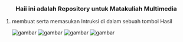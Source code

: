 <h3 align="center">Haii ini adalah Repository untuk Matakuliah Multimedia</h3>

1. membuat serta memasukan Intruksi di dalam sebuah tombol 
   Hasil
   
   ![gambar](https://user-images.githubusercontent.com/100106630/191229581-16d3f66e-2dfb-4467-987b-71adbe8f74a3.png)
   ![gambar](https://user-images.githubusercontent.com/100106630/191229642-a968e683-3087-4508-be55-c65fd037abec.png)
   ![gambar](https://user-images.githubusercontent.com/100106630/191229693-0bb94672-9104-40eb-b9fe-c40b4a1e3989.png)
   ![gambar](https://user-images.githubusercontent.com/100106630/191229817-d1a5aa47-b198-4d7d-98cb-58d361f87ea0.png)

